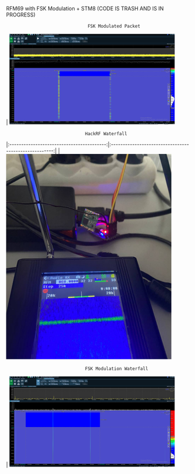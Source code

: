 RFM69 with FSK Modulation + STM8 (CODE IS TRASH AND IS IN PROGRESS)

                                   FSK Modulated Packet
| <img src="./images/packet.png" alt="Input image" width="450"/> 


                                  HackRF Waterfall                                             
|:-----------------------------------------:|:-----------------------------------------------------:|
| <img src="./images/hackRF.png" alt="Input image" width="450"/> 


                                  FSK Modulation Waterfall                                        
| <img src="./images/waterfall.png" alt="Input image" width="450"/> 








